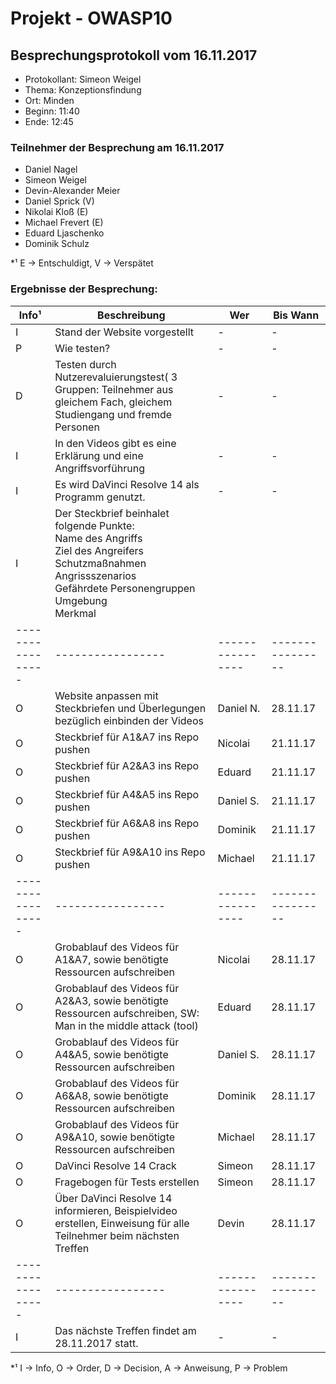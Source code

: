 ﻿# Projekt - OWASP10

## Besprechungsprotokoll vom 16.11.2017
* Protokollant: Simeon Weigel
* Thema: Konzeptionsfindung
* Ort: Minden
* Beginn: 11:40
* Ende: 12:45

### Teilnehmer der Besprechung am 16.11.2017
* Daniel Nagel
* Simeon Weigel
* Devin-Alexander Meier
* Daniel Sprick (V)
* Nikolai Kloß (E)
* Michael Frevert (E)
* Eduard Ljaschenko
* Dominik Schulz

*¹ E -> Entschuldigt, V -> Verspätet

### Ergebnisse der Besprechung:

Info¹ | Beschreibung | Wer | Bis Wann
----- | ------------ | --- | ----
 I| Stand der Website vorgestellt | - |- 
 P| Wie testen? |  -| -
 D| Testen durch Nutzerevaluierungstest( 3 Gruppen: Teilnehmer aus gleichem Fach, gleichem Studiengang und fremde Personen | - | -
 I| In den Videos gibt es eine Erklärung und eine Angriffsvorführung | - | -
 I| Es wird DaVinci Resolve 14 als Programm genutzt. | - | -
 I| Der Steckbrief beinhalet folgende Punkte: <br>Name des Angriffs<br>Ziel des Angreifers<br>Schutzmaßnahmen<br>Angrissszenarios<br>Gefährdete Personengruppen<br>Umgebung<br>Merkmal
 -----------------|-----------------|----------------|----------------
 O| Website anpassen mit Steckbriefen und Überlegungen bezüglich einbinden der Videos | Daniel N. | 28.11.17
 O| Steckbrief für A1&A7 ins Repo pushen | Nicolai | 21.11.17
 O| Steckbrief für A2&A3 ins Repo pushen | Eduard | 21.11.17
 O| Steckbrief für A4&A5 ins Repo pushen | Daniel S. | 21.11.17
 O| Steckbrief für A6&A8 ins Repo pushen | Dominik | 21.11.17
 O| Steckbrief für A9&A10 ins Repo pushen | Michael | 21.11.17
 -----------------|-----------------|----------------|----------------
 O| Grobablauf des Videos für  A1&A7, sowie benötigte Ressourcen aufschreiben | Nicolai | 28.11.17
 O| Grobablauf des Videos für  A2&A3, sowie benötigte Ressourcen aufschreiben, SW: Man in the middle attack (tool) | Eduard | 28.11.17
 O| Grobablauf des Videos für  A4&A5, sowie benötigte Ressourcen aufschreiben | Daniel S. | 28.11.17
 O| Grobablauf des Videos für  A6&A8, sowie benötigte Ressourcen aufschreiben | Dominik | 28.11.17
 O| Grobablauf des Videos für  A9&A10, sowie benötigte Ressourcen aufschreiben | Michael | 28.11.17
 O| DaVinci Resolve 14 Crack| Simeon | 28.11.17
 O| Fragebogen für Tests erstellen| Simeon | 28.11.17
 O| Über DaVinci Resolve 14 informieren, Beispielvideo erstellen, Einweisung für alle Teilnehmer beim nächsten Treffen| Devin| 28.11.17
 -----------------|-----------------|----------------|----------------
  I| Das nächste Treffen findet am 28.11.2017 statt. | - |- 
*¹ I -> Info, O -> Order, D -> Decision, A -> Anweisung, P -> Problem
